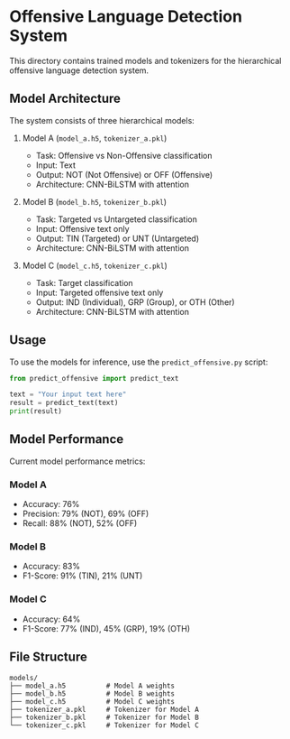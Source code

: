 # Offensive Language Detection System

This directory contains trained models and tokenizers for the hierarchical offensive language detection system.

## Model Architecture

The system consists of three hierarchical models:

1. Model A (`model_a.h5`, `tokenizer_a.pkl`)
   - Task: Offensive vs Non-Offensive classification
   - Input: Text
   - Output: NOT (Not Offensive) or OFF (Offensive)
   - Architecture: CNN-BiLSTM with attention

2. Model B (`model_b.h5`, `tokenizer_b.pkl`)
   - Task: Targeted vs Untargeted classification
   - Input: Offensive text only
   - Output: TIN (Targeted) or UNT (Untargeted)
   - Architecture: CNN-BiLSTM with attention

3. Model C (`model_c.h5`, `tokenizer_c.pkl`)
   - Task: Target classification
   - Input: Targeted offensive text only
   - Output: IND (Individual), GRP (Group), or OTH (Other)
   - Architecture: CNN-BiLSTM with attention

## Usage

To use the models for inference, use the `predict_offensive.py` script:

```python
from predict_offensive import predict_text

text = "Your input text here"
result = predict_text(text)
print(result)
```

## Model Performance

Current model performance metrics:

### Model A
- Accuracy: 76%
- Precision: 79% (NOT), 69% (OFF)
- Recall: 88% (NOT), 52% (OFF)

### Model B
- Accuracy: 83%
- F1-Score: 91% (TIN), 21% (UNT)

### Model C
- Accuracy: 64%
- F1-Score: 77% (IND), 45% (GRP), 19% (OTH)

## File Structure
```
models/
├── model_a.h5          # Model A weights
├── model_b.h5          # Model B weights
├── model_c.h5          # Model C weights
├── tokenizer_a.pkl     # Tokenizer for Model A
├── tokenizer_b.pkl     # Tokenizer for Model B
└── tokenizer_c.pkl     # Tokenizer for Model C